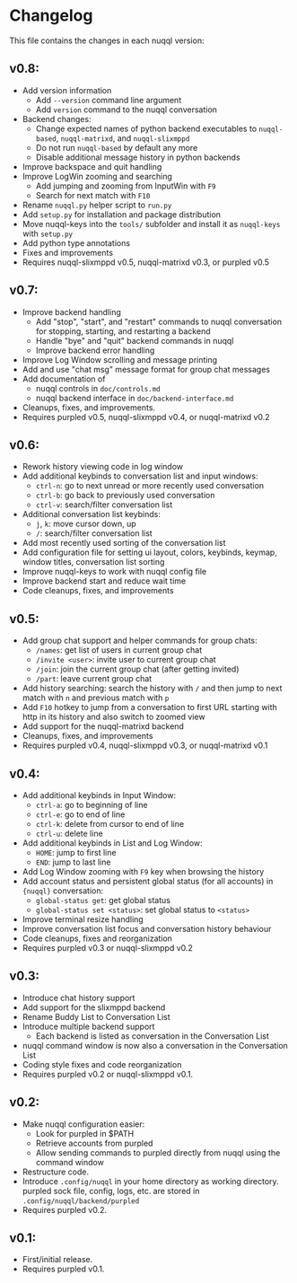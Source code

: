 # Changelog

This file contains the changes in each nuqql version:

## v0.8:
* Add version information
  * Add `--version` command line argument
  * Add `version` command to the nuqql conversation
* Backend changes:
  * Change expected names of python backend executables to `nuqql-based`,
    `nuqql-matrixd`, and `nuqql-slixmppd`
  * Do not run `nuqql-based` by default any more
  * Disable additional message history in python backends
* Improve backspace and quit handling
* Improve LogWin zooming and searching
  * Add jumping and zooming from InputWin with `F9`
  * Search for next match with `F10`
* Rename `nuqql.py` helper script to `run.py`
* Add `setup.py` for installation and package distribution
* Move nuqql-keys into the `tools/` subfolder and install it as `nuqql-keys`
  with `setup.py`
* Add python type annotations
* Fixes and improvements
* Requires nuqql-slixmppd v0.5, nuqql-matrixd v0.3, or purpled v0.5

## v0.7:
* Improve backend handling
  * Add "stop", "start", and "restart" commands to nuqql conversation for
    stopping, starting, and restarting a backend
  * Handle "bye" and "quit" backend commands in nuqql
  * Improve backend error handling
* Improve Log Window scrolling and message printing
* Add and use "chat msg" message format for group chat messages
* Add documentation of
  * nuqql controls in `doc/controls.md`
  * nuqql backend interface in `doc/backend-interface.md`
* Cleanups, fixes, and improvements.
* Requires purpled v0.5, nuqql-slixmppd v0.4, or nuqql-matrixd v0.2

## v0.6:
* Rework history viewing code in log window
* Add additional keybinds to conversation list and input windows:
  * `ctrl-n`: go to next unread or more recently used conversation
  * `ctrl-b`: go back to previously used conversation
  * `ctrl-v`: search/filter conversation list
* Additional conversation list keybinds:
  * `j`, `k`: move cursor down, up
  * `/`: search/filter conversation list
* Add most recently used sorting of the conversation list
* Add configuration file for setting ui layout, colors, keybinds, keymap,
  window titles, conversation list sorting
* Improve nuqql-keys to work with nuqql config file
* Improve backend start and reduce wait time
* Code cleanups, fixes, and improvements

## v0.5:
* Add group chat support and helper commands for group chats:
  * `/names`: get list of users in current group chat
  * `/invite <user>`: invite user to current group chat
  * `/join`: join the current group chat (after getting invited)
  * `/part`: leave current group chat
* Add history searching: search the history with `/` and then jump to next
  match with `n` and previous match with `p`
* Add `F10` hotkey to jump from a conversation to first URL starting with
  http in its history and also switch to zoomed view
* Add support for the nuqql-matrixd backend
* Cleanups, fixes, and improvements
* Requires purpled v0.4, nuqql-slixmppd v0.3, or nuqql-matrixd v0.1

## v0.4:
* Add additional keybinds in Input Window:
  * `ctrl-a`: go to beginning of line
  * `ctrl-e`: go to end of line
  * `ctrl-k`: delete from cursor to end of line
  * `ctrl-u`: delete line
* Add additional keybinds in List and Log Window:
  * `HOME`: jump to first line
  * `END`: jump to last line
* Add Log Window zooming with `F9` key when browsing the history
* Add account status and persistent global status (for all accounts) in
  `{nuqql}` conversation:
  * `global-status get`: get global status
  * `global-status set <status>`: set global status to `<status>`
* Improve terminal resize handling
* Improve conversation list focus and conversation history behaviour
* Code cleanups, fixes and reorganization
* Requires purpled v0.3 or nuqql-slixmppd v0.2

## v0.3:
* Introduce chat history support
* Add support for the slixmppd backend
* Rename Buddy List to Conversation List
* Introduce multiple backend support
  * Each backend is listed as conversation in the Conversation List
* nuqql command window is now also a conversation in the Conversation List
* Coding style fixes and code reorganization
* Requires purpled v0.2 or nuqql-slixmppd v0.1.

##  v0.2:
* Make nuqql configuration easier:
  * Look for purpled in $PATH
  * Retrieve accounts from purpled
  * Allow sending commands to purpled directly from nuqql using the command
    window
* Restructure code.
* Introduce `.config/nuqql` in your home directory as working directory.
  purpled sock file, config, logs, etc. are stored in
  `.config/nuqql/backend/purpled`
* Requires purpled v0.2.

## v0.1:
* First/initial release.
* Requires purpled v0.1.

